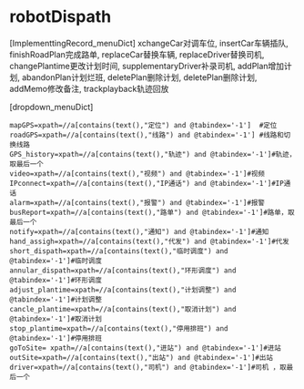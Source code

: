 # robotDispath
[ImplementtingRecord_menuDict]
  xchangeCar对调车位,
  insertCar车辆插队,
  finishRoadPlan完成路单,
  replaceCar替换车辆,
  replaceDriver替换司机,
  changePlantime更改计划时间,
  supplementaryDriver补录司机,
  addPlan增加计划,
  abandonPlan计划烂班,
  deletePlan删除计划,
  deletePlan删除计划,
  addMemo修改备注,
  trackplayback轨迹回放
	

[dropdown_menuDict]

	mapGPS=xpath=//a[contains(text(),"定位") and @tabindex='-1']  #定位
	roadGPS=xpath=//a[contains(text(),"线路") and @tabindex='-1'] #线路和切换线路
	GPS_history=xpath=//a[contains(text(),"轨迹") and @tabindex='-1']#轨迹，取最后一个
	video=xpath=//a[contains(text(),"视频") and @tabindex='-1']#视频
	IPconnect=xpath=//a[contains(text(),"IP通话") and @tabindex='-1']#IP通话
	alarm=xpath=//a[contains(text(),"报警") and @tabindex='-1']#报警
	busReport=xpath=//a[contains(text(),"路单") and @tabindex='-1']#路单，取最后一个
	notify=xpath=//a[contains(text(),"通知") and @tabindex='-1']#通知
	hand_assigh=xpath=//a[contains(text(),"代发") and @tabindex='-1']#代发
	short_dispath=xpath=//a[contains(text(),"临时调度") and @tabindex='-1']#临时调度
	annular_dispath=xpath=//a[contains(text(),"环形调度") and @tabindex='-1']#环形调度
	adjust_plantime=xpath=//a[contains(text(),"计划调整") and @tabindex='-1']#计划调整 
	cancle_plantime=xpath=//a[contains(text(),"取消计划") and @tabindex='-1']#取消计划
	stop_plantime=xpath=//a[contains(text(),"停用排班") and @tabindex='-1']#停用排班 
	goToSite= xpath=//a[contains(text(),"进站") and @tabindex='-1']#进站
	outSite=xpath=//a[contains(text(),"出站") and @tabindex='-1']#出站 
	driver=xpath=//a[contains(text(),"司机") and @tabindex='-1']#司机 ，取最后一个


